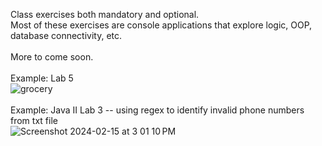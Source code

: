 Class exercises both mandatory and optional.<br>
Most of these exercises are console applications that explore logic, OOP, database connectivity, etc.<br><br>
More to come soon.<br><br>
Example: Lab 5<br>
![grocery](https://github.com/margoriordan/Java-Exercises/assets/104601376/b36b81d7-6ca1-4e70-963b-f7de6fe70a6b)<br><br>
Example: Java II Lab 3 -- using regex to identify invalid phone numbers from txt file<br>
![Screenshot 2024-02-15 at 3 01 10 PM](https://github.com/margoriordan/Java-Exercises/assets/104601376/40a4c3a9-a713-44ff-a7f6-eab9c0f80e47)
